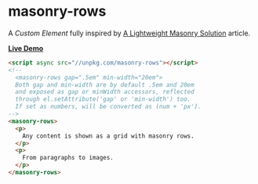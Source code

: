 # masonry-rows

A *Custom Element* fully inspired by [A Lightweight Masonry Solution](https://css-tricks.com/a-lightweight-masonry-solution/) article.

**[Live Demo](https://codepen.io/WebReflection/pen/RwGravV?editors=0100)**

```html
<script async src="//unpkg.com/masonry-rows"></script>
<!--
  <masonry-rows gap=".5em" min-width="20em">
  Both gap and min-width are by default .5em and 20em
  and exposed as gap or minWidth accessors, reflected
  through el.setAttribute('gap' or 'min-width') too.
  If set as numbers, will be converted as (num + 'px').
-->
<masonry-rows>
  <p>
    Any content is shown as a grid with masonry rows.
  </p>
  <p>
    From paragraphs to images.
  </p>
</masonry-rows>
```
